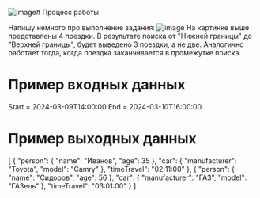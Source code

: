 ![image](https://github.com/fedor-naimushin/TestWork/assets/102856617/df0119a4-ec2f-4566-b649-c25968d879b8)# Процесс работы

Напишу немного про выполнение задания:
![image](https://github.com/fedor-naimushin/TestWork/assets/102856617/1e0b6932-81e6-4214-955f-65f875a3ba8e)
На картинке выше представлены 4 поездки. В результате поиска от "Нижней границы" до "Верхней границы", будет выведено 3 поездки, а не две. Аналогично работает тогда, когда поездка заканчивается в промежутке поиска.

# Пример входных данных
Start = 2024-03-09T14:00:00
End = 2024-03-10T16:00:00

# Пример выходных данных
[
  {
    "person": {
      "name": "Иванов",
      "age": 35
    },
    "car": {
      "manufacturer": "Toyota",
      "model": "Camry"
    },
    "timeTravel": "02:11:00"
  },
  {
    "person": {
      "name": "Сидоров",
      "age": 56
    },
    "car": {
      "manufacturer": "ГАЗ",
      "model": "ГАЗель"
    },
    "timeTravel": "03:01:00"
  }
]
